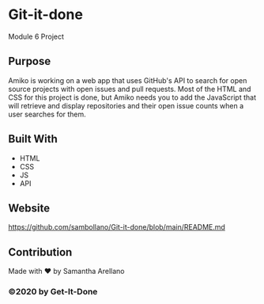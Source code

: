 # Git-it-done
Module 6 Project

## Purpose
Amiko is working on a web app that uses GitHub's API to search for open source projects with open issues and pull requests. Most of the HTML and CSS for this project is done, but Amiko needs you to add the JavaScript that will retrieve and display repositories and their open issue counts when a user searches for them.

## Built With
* HTML
* CSS
* JS
* API

## Website
https://github.com/sambollano/Git-it-done/blob/main/README.md

## Contribution
Made with ❤️ by Samantha Arellano

### ©2020 by Get-It-Done